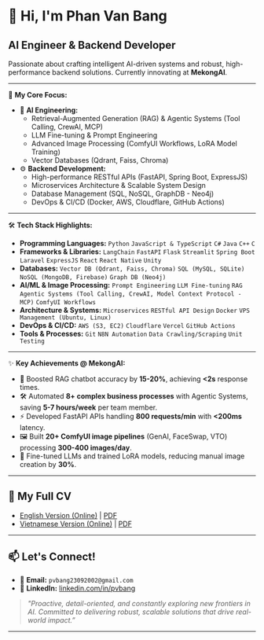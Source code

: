 # 👋 Hi, I'm Phan Van Bang
## AI Engineer & Backend Developer

Passionate about crafting intelligent AI-driven systems and robust, high-performance backend solutions. Currently innovating at **MekongAI**.

---

🚀 **My Core Focus:**

* 🤖 **AI Engineering:**
    * Retrieval-Augmented Generation (RAG) & Agentic Systems (Tool Calling, CrewAI, MCP)
    * LLM Fine-tuning & Prompt Engineering
    * Advanced Image Processing (ComfyUI Workflows, LoRA Model Training)
    * Vector Databases (Qdrant, Faiss, Chroma)
* ⚙️ **Backend Development:**
    * High-performance RESTful APIs (FastAPI, Spring Boot, ExpressJS)
    * Microservices Architecture & Scalable System Design
    * Database Management (SQL, NoSQL, GraphDB - Neo4j)
    * DevOps & CI/CD (Docker, AWS, Cloudflare, GitHub Actions)

---

🛠️ **Tech Stack Highlights:**

* **Programming Languages:** `Python` `JavaScript & TypeScript` `C#` `Java` `C++` `C`
* **Frameworks & Libraries:** `LangChain` `FastAPI` `Flask` `Streamlit` `Spring Boot` `Laravel` `ExpressJS` `React` `React Native` `Unity`
* **Databases:** `Vector DB (Qdrant, Faiss, Chroma)` `SQL (MySQL, SQLite)` `NoSQL (MongoDB, Firebase)` `Graph DB (Neo4j)`
* **AI/ML & Image Processing:** `Prompt Engineering` `LLM Fine-tuning` `RAG` `Agentic Systems (Tool Calling, CrewAI, Model Context Protocol - MCP)` `ComfyUI Workflows`
* **Architecture & Systems:** `Microservices` `RESTful API Design` `Docker` `VPS Management (Ubuntu, Linux)`
* **DevOps & CI/CD:** `AWS (S3, EC2)` `Cloudflare` `Vercel` `GitHub Actions`
* **Tools & Processes:** `Git` `N8N Automation` `Data Crawling/Scraping` `Unit Testing`

---

✨ **Key Achievements @ MekongAI:**

* 🚀 Boosted RAG chatbot accuracy by **15-20%**, achieving **<2s** response times.
* 🛠️ Automated **8+ complex business processes** with Agentic Systems, saving **5-7 hours/week** per team member.
* ⚡ Developed FastAPI APIs handling **800 requests/min** with **<200ms** latency.
* 🖼️ Built **20+ ComfyUI image pipelines** (GenAI, FaceSwap, VTO) processing **300-400 images/day**.
* 🧠 Fine-tuned LLMs and trained LoRA models, reducing manual image creation by **30%**.

---

## 📄 My Full CV

* [English Version (Online)](https://pvbang.github.io/cv/index.html) | [PDF](https://pvbang.github.io/cv/files/cv-en.pdf)
* [Vietnamese Version (Online)](https://pvbang.github.io/cv/index-vi.html) | [PDF](https://pvbang.github.io/cv/files/cv-vi.pdf)
---

## 📫 Let's Connect!

* 📧 **Email:** `pvbang23092002@gmail.com`
* 🔗 **LinkedIn:** [linkedin.com/in/pvbang](https://linkedin.com/in/pvbang)


> _"Proactive, detail-oriented, and constantly exploring new frontiers in AI. Committed to delivering robust, scalable solutions that drive real-world impact.”_

---
